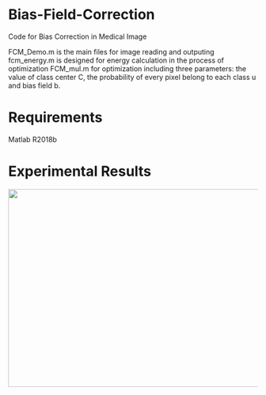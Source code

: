 # Bias-Field-Correction
Code for Bias Correction in Medical Image

FCM_Demo.m is the main files for image reading and outputing
fcm_energy.m is designed for energy calculation in the process of optimization
FCM_mul.m for optimization including three parameters: the value of class center C, the probability of every pixel belong to each class u and bias field b.

# Requirements

Matlab R2018b

# Experimental Results
<p align="center">
    <img src="figure/exp.png" width="670" height="400"> 

    


